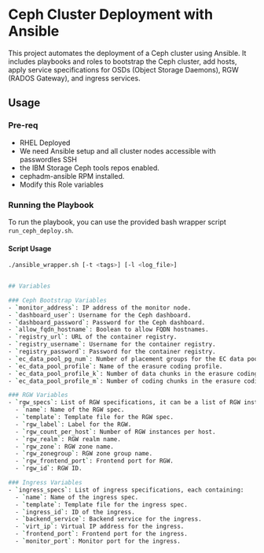 # Ceph Cluster Deployment with Ansible

This project automates the deployment of a Ceph cluster using Ansible. It includes playbooks and roles to bootstrap the Ceph cluster, add hosts, apply service specifications for OSDs (Object Storage Daemons), RGW (RADOS Gateway), and ingress services.

## Usage

### Pre-req
- RHEL Deployed
- We need Ansible setup and all cluster nodes accessible with passwordles SSH
- the IBM Storage Ceph tools repos enabled.
- cephadm-ansible RPM installed.
- Modify this Role variables

### Running the Playbook

To run the playbook, you can use the provided bash wrapper script `run_ceph_deploy.sh`.

#### Script Usage

```bash
./ansible_wrapper.sh [-t <tags>] [-l <log_file>]


## Variables

### Ceph Bootstrap Variables
- `monitor_address`: IP address of the monitor node.
- `dashboard_user`: Username for the Ceph dashboard.
- `dashboard_password`: Password for the Ceph dashboard.
- `allow_fqdn_hostname`: Boolean to allow FQDN hostnames.
- `registry_url`: URL of the container registry.
- `registry_username`: Username for the container registry.
- `registry_password`: Password for the container registry.
- `ec_data_pool_pg_num`: Number of placement groups for the EC data pool.
- `ec_data_pool_profile`: Name of the erasure coding profile.
- `ec_data_pool_profile_k`: Number of data chunks in the erasure coding profile.
- `ec_data_pool_profile_m`: Number of coding chunks in the erasure coding profile.

### RGW Variables
- `rgw_specs`: List of RGW specifications, it can be a list of RGW instances.
  - `name`: Name of the RGW spec.
  - `template`: Template file for the RGW spec.
  - `rgw_label`: Label for the RGW.
  - `rgw_count_per_host`: Number of RGW instances per host.
  - `rgw_realm`: RGW realm name.
  - `rgw_zone`: RGW zone name.
  - `rgw_zonegroup`: RGW zone group name.
  - `rgw_frontend_port`: Frontend port for RGW.
  - `rgw_id`: RGW ID.

### Ingress Variables
- `ingress_specs`: List of ingress specifications, each containing:
  - `name`: Name of the ingress spec.
  - `template`: Template file for the ingress spec.
  - `ingress_id`: ID of the ingress.
  - `backend_service`: Backend service for the ingress.
  - `virt_ip`: Virtual IP address for the ingress.
  - `frontend_port`: Frontend port for the ingress.
  - `monitor_port`: Monitor port for the ingress.
